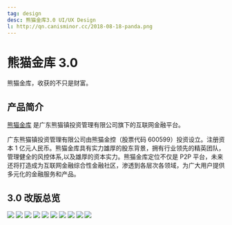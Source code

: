 ```yaml
---
tag: design
desc: 熊猫金库3.0 UI/UX Design
l: http://qn.canisminor.cc/2018-08-18-panda.png
---
```


# 熊猫金库 3.0

熊猫金库，收获的不只是财富。

## 产品简介

[熊猫金库](www.xiongmaojinku.com) 是广东熊猫镇投资管理有限公司旗下的互联网金融平台。

广东熊猫镇投资管理有限公司由熊猫金控（股票代码 600599）投资设立。注册资本 1 亿元人民币。熊猫金库具有实力雄厚的股东背景，拥有行业领先的精英团队，管理健全的风控体系,以及雄厚的资本实力。熊猫金库定位不仅是 P2P 平台，未来还将打造成为互联网金融综合性金融社区，渗透到各层次各领域，为广大用户提供多元化的金融服务和产品。

## 3.0 改版总览

![](http://qn.canisminor.cc/project/xm/xm_1.png)
![](http://qn.canisminor.cc/project/xm/xm_2.png)
![](http://qn.canisminor.cc/project/xm/xm_3.png)
![](http://qn.canisminor.cc/project/xm/xm_4.png)
![](http://qn.canisminor.cc/project/xm/xm_5.png)
![](http://qn.canisminor.cc/project/xm/xm_6.png)
![](http://qn.canisminor.cc/project/xm/xm_7.png)
![](http://qn.canisminor.cc/project/xm/xm_8.png)
![](http://qn.canisminor.cc/project/xm/xm_9.png)
![](http://qn.canisminor.cc/project/xm/xm_10.png)
